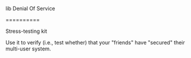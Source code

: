 lib Denial Of Service

==========

Stress-testing kit

Use it to verify (i.e., test whether) that your "friends" have "secured" their multi-user system.
